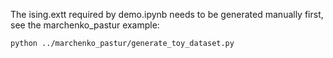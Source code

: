 The ising.extt required by demo.ipynb needs to be generated manually first, see the marchenko_pastur example:

```bash
python ../marchenko_pastur/generate_toy_dataset.py
```
